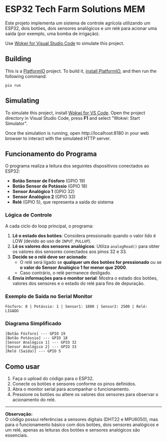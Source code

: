 # ESP32 Tech Farm Solutions MEM

Este projeto implementa um sistema de controle agrícola utilizando um ESP32, dois botões, dois sensores analógicos e um relé para acionar uma saída (por exemplo, uma bomba de irrigação).

Use [Wokwi for Visual Studio Code](https://marketplace.visualstudio.com/items?itemName=wokwi.wokwi-vscode) to simulate this project.

## Building

This is a [PlatformIO](https://platformio.org) project. To build it, [install PlatformIO](https://docs.platformio.org/en/latest/core/installation/index.html), and then run the following command:

```
pio run
```

## Simulating

To simulate this project, install [Wokwi for VS Code](https://marketplace.visualstudio.com/items?itemName=wokwi.wokwi-vscode). Open the project directory in Visual Studio Code, press **F1** and select "Wokwi: Start Simulator".

Once the simulation is running, open http://localhost:8180 in your web browser to interact with the simulated HTTP server.

## Funcionamento do Programa

O programa realiza a leitura dos seguintes dispositivos conectados ao ESP32:

- **Botão Sensor de Fósforo** (GPIO 19)
- **Botão Sensor de Potássio** (GPIO 18)
- **Sensor Analógico 1** (GPIO 32)
- **Sensor Analógico 2** (GPIO 33)
- **Relé** (GPIO 5), que representa a saída do sistema

### Lógica de Controle

A cada ciclo do loop principal, o programa:

1. **Lê o estado dos botões**: Considera pressionado quando o valor lido é LOW (devido ao uso de `INPUT_PULLUP`).
2. **Lê os valores dos sensores analógicos**: Utiliza `analogRead()` para obter os valores dos sensores conectados aos pinos 32 e 33.
3. **Decide se o relé deve ser acionado**:
   - O relé será ligado se **qualquer um dos botões for pressionado** ou se **o valor do Sensor Analógico 1 for menor que 2000**.
   - Caso contrário, o relé permanece desligado.
4. **Envia informações para o monitor serial**: Mostra o estado dos botões, valores dos sensores e o estado do relé para fins de depuração.

### Exemplo de Saída no Serial Monitor

```
Fósforo: 0 | Potássio: 1 | Sensor1: 1800 | Sensor2: 2500 | Relé: LIGADO
```

### Diagrama Simplificado

```
[Botão Fósforo] --- GPIO 19
[Botão Potássio] --- GPIO 18
[Sensor Analógico 1] --- GPIO 32
[Sensor Analógico 2] --- GPIO 33
[Relé (Saída)] --- GPIO 5
```

## Como usar

1. Faça o upload do código para o ESP32.
2. Conecte os botões e sensores conforme os pinos definidos.
3. Abra o monitor serial para acompanhar o funcionamento.
4. Pressione os botões ou altere os valores dos sensores para observar o acionamento do relé.

---

**Observação:**  
O código possui referências a sensores digitais (DHT22 e MPU6050), mas para o funcionamento básico com dois botões, dois sensores analógicos e um relé, apenas as leituras dos botões e sensores analógicos são essenciais.
